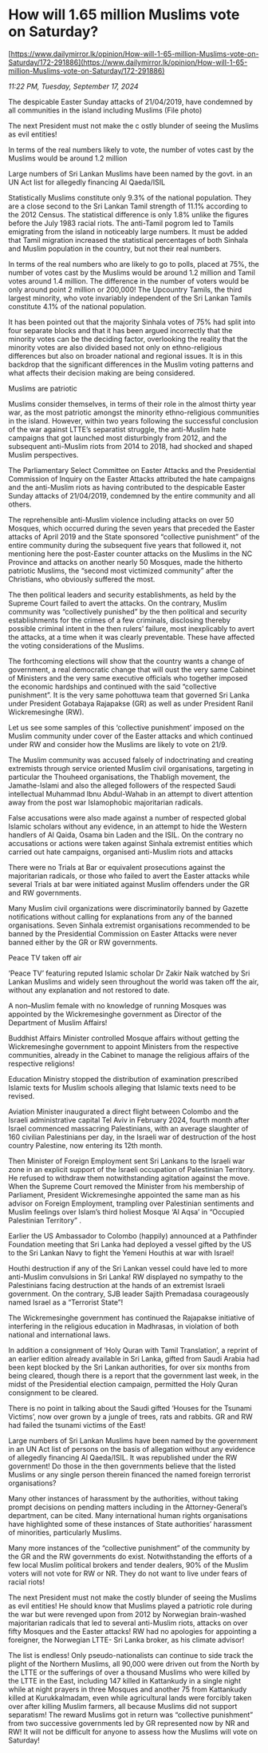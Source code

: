 # How will  1.65  million  Muslims  vote  on Saturday?

[https://www.dailymirror.lk/opinion/How-will-1-65-million-Muslims-vote-on-Saturday/172-291886](https://www.dailymirror.lk/opinion/How-will-1-65-million-Muslims-vote-on-Saturday/172-291886)

*11:22 PM, Tuesday, September 17, 2024*

The despicable Easter Sunday attacks of 21/04/2019, have condemned by all communities in the island including Muslims (File photo)

The next President must not make the c ostly blunder of seeing the Muslims as evil entities!

In terms of the real numbers likely to vote, the number of votes cast by the Muslims would be around 1.2 million

Large numbers of Sri Lankan Muslims have been named by the govt. in an UN Act list for allegedly financing Al Qaeda/ISIL

Statistically Muslims constitute only 9.3% of the national population. They are a close second to the Sri Lankan Tamil strength of 11.1% according to the 2012 Census. The statistical difference is only 1.8% unlike the figures before the July 1983 racial riots. The anti-Tamil pogrom led to Tamils emigrating from the island in noticeably large numbers. It must be added that Tamil migration increased the statistical percentages of both Sinhala and Muslim population in the country, but not their real numbers.

In terms of the real numbers who are likely to go to polls, placed at 75%, the number of votes cast by the Muslims would be around 1.2 million and Tamil votes around 1.4 million. The difference in the number of voters would be only around point 2 million or 200,000! The Upcountry Tamils, the third largest minority, who vote invariably independent of the Sri Lankan Tamils constitute 4.1% of the national population.

It has been pointed out that the majority Sinhala votes of 75% had split into four separate blocks and that it has been argued incorrectly that the minority votes can be the deciding factor, overlooking the reality that the minority votes are also divided based not only on ethno-religious differences but also on broader national and regional issues. It is in this backdrop that the significant differences in the Muslim voting patterns and what affects their decision making are being considered.

Muslims are patriotic

Muslims consider themselves, in terms of their role in the almost thirty year war, as the most patriotic amongst the minority ethno-religious communities in the island. However, within two years following the successful conclusion of the war against LTTE’s separatist struggle, the anti-Muslim hate campaigns that got launched most disturbingly from 2012, and the subsequent anti-Muslim riots from 2014 to 2018, had shocked and shaped Muslim perspectives.

The Parliamentary Select Committee on Easter Attacks and the Presidential Commission of Inquiry on the Easter Attacks attributed the hate campaigns and the anti-Muslim riots as having contributed to the despicable Easter Sunday attacks of 21/04/2019, condemned by the entire community and all others.

The reprehensible anti-Muslim violence including attacks on over 50 Mosques, which occurred during the seven years that preceded the Easter attacks of April 2019 and the State sponsored “collective punishment” of the entire community during the subsequent five years that followed it, not mentioning here the post-Easter counter attacks on the Muslims in the NC Province and attacks on another nearly 50 Mosques, made the hitherto patriotic Muslims, the “second most victimized community” after the Christians, who obviously suffered the most.

The then political leaders and security establishments, as held by the Supreme Court failed to avert the attacks. On the contrary, Muslim community was “collectively punished” by the then political and security establishments for the crimes of a few criminals, disclosing thereby possible criminal intent in the then rulers’ failure, most inexplicably to avert the attacks, at a time when it was clearly preventable. These have affected the voting considerations of the Muslims.

The forthcoming elections will show that the country wants a change of government, a real democratic change that will oust the very same Cabinet of Ministers and the very same executive officials who together imposed the economic hardships and continued with the said “collective punishment”. It is the very same pohottuwa team that governed Sri Lanka under President Gotabaya Rajapakse (GR) as well as under President Ranil Wickremesinghe (RW).

Let us see some samples of this ‘collective punishment’ imposed on the Muslim community under cover of the Easter attacks and which continued under RW and consider how the Muslims are likely to vote on 21/9.

The Muslim community was accused falsely of indoctrinating and creating extremists through service oriented Muslim civil organisations, targeting in particular the Thouheed organisations, the Thabligh movement, the Jamathe-Islami and also the alleged followers of the respected Saudi intellectual Muhammad Ibnu Abdul-Wahab in an attempt to divert attention away from the post war Islamophobic majoritarian radicals.

False accusations were also made against a number of respected global Islamic scholars without any evidence, in an attempt to hide the Western handlers of Al Qaida, Osama bin Laden and the ISIL. On the contrary no accusations or actions were taken against Sinhala extremist entities which carried out hate campaigns, organised anti-Muslim riots and attacks

There were no Trials at Bar or equivalent prosecutions against the majoritarian radicals, or those who failed to avert the Easter attacks while several Trials at bar were initiated against Muslim offenders under the GR and RW governments.

Many Muslim civil organizations were discriminatorily banned by Gazette notifications without calling for explanations from any of the banned organisations. Seven Sinhala extremist organisations recommended to be banned by the Presidential Commission on Easter Attacks were never banned either by the GR or RW governments.

Peace TV taken off air

‘Peace TV’ featuring reputed Islamic scholar Dr Zakir Naik watched by Sri Lankan Muslims and widely seen throughout the world was taken off the air, without any explanation and not restored to date.

A non–Muslim female with no knowledge of running Mosques was appointed by the Wickremesinghe government as Director of the Department of Muslim Affairs!

Buddhist Affairs Minister controlled Mosque affairs without getting the Wickremesinghe government to appoint Ministers from the respective communities, already in the Cabinet to manage the religious affairs of the respective religions!

Education Ministry stopped the distribution of examination prescribed Islamic texts for Muslim schools alleging that Islamic texts need to be revised.

Aviation Minister inaugurated a direct flight between Colombo and the Israeli administrative capital Tel Aviv in February 2024, fourth month after Israel commenced massacring Palestinians, with an average slaughter of 160 civilian Palestinians per day, in the Israeli war of destruction of the host country Palestine, now entering its 12th month.

Then Minister of Foreign Employment sent Sri Lankans to the Israeli war zone in an explicit support of the Israeli occupation of Palestinian Territory. He refused to withdraw them notwithstanding agitation against the move. When the Supreme Court removed the Minister from his membership of Parliament, President Wickremesinghe appointed the same man as his advisor on Foreign Employment, trampling over Palestinian sentiments and Muslim feelings over Islam’s third holiest Mosque ‘Al Aqsa’ in “Occupied Palestinian Territory” .

Earlier the US Ambassador to Colombo (happily) announced at a Pathfinder Foundation meeting that Sri Lanka had deployed a vessel gifted by the US to the Sri Lankan Navy to fight the Yemeni Houthis at war with Israel!

Houthi destruction if any of the Sri Lankan vessel could have led to more anti-Muslim convulsions in Sri Lanka! RW displayed no sympathy to the Palestinians facing destruction at the hands of an extremist Israeli government. On the contrary, SJB leader Sajith Premadasa courageously named Israel as a “Terrorist State”!

The Wickremesinghe government has continued the Rajapakse initiative of interfering in the religious education in Madhrasas, in violation of both national and international laws.

In addition a consignment of ‘Holy Quran with Tamil Translation’, a reprint of an earlier edition already available in Sri Lanka, gifted from Saudi Arabia had been kept blocked by the Sri Lankan authorities, for over six months from being cleared, though there is a report that the government last week, in the midst of the Presidential election campaign, permitted the Holy Quran consignment to be cleared.

There is no point in talking about the Saudi gifted ‘Houses for the Tsunami Victims’, now over grown by a jungle of trees, rats and rabbits. GR and RW had failed the tsunami victims of the East!

Large numbers of Sri Lankan Muslims have been named by the government in an UN Act list of persons on the basis of allegation without any evidence of allegedly financing Al Qaeda/ISIL. It was republished under the RW government! Do those in the then governments believe that the listed Muslims or any single person therein financed the named foreign terrorist organisations?

Many other instances of harassment by the authorities, without taking prompt decisions on pending matters including in the Attorney-General’s department, can be cited. Many international human rights organisations have highlighted some of these instances of State authorities’ harassment of minorities, particularly Muslims.

Many more instances of the “collective punishment” of the community by the GR and the RW governments do exist. Notwithstanding the efforts of a few local Muslim political brokers and tender dealers, 90% of the Muslim voters will not vote for RW or NR. They do not want to live under fears of racial riots!

The next President must not make the costly blunder of seeing the Muslims as evil entities! He should know that Muslims played a patriotic role during the war but were revenged upon from 2012 by Norwegian brain-washed majoritarian radicals that led to several anti-Muslim riots, attacks on over fifty Mosques and the Easter attacks! RW had no apologies for appointing a foreigner, the Norwegian LTTE- Sri Lanka broker, as his climate advisor!

The list is endless! Only pseudo-nationalists can continue to side track the plight of the Northern Muslims, all 90,000 were driven out from the North by the LTTE or the sufferings of over a thousand Muslims who were killed by the LTTE in the East, including 147 killed in Kattankudy in a single night while at night prayers in three Mosques and another 75 from Kattankudy killed at Kurukkalmadam, even while agricultural lands were forcibly taken over after killing Muslim farmers, all because Muslims did not support separatism! The reward Muslims got in return was “collective punishment” from two successive governments led by GR represented now by NR and RW! It will not be difficult for anyone to assess how the Muslims will vote on Saturday!

